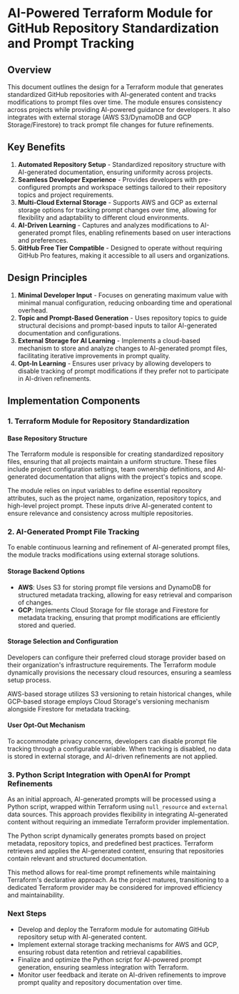 # AI-Powered Terraform Module for GitHub Repository Standardization and Prompt Tracking

## **Overview**
This document outlines the design for a Terraform module that generates standardized GitHub repositories with AI-generated content and tracks modifications to prompt files over time. The module ensures consistency across projects while providing AI-powered guidance for developers. It also integrates with external storage (AWS S3/DynamoDB and GCP Storage/Firestore) to track prompt file changes for future refinements. 

## **Key Benefits**
1. **Automated Repository Setup** - Standardized repository structure with AI-generated documentation, ensuring uniformity across projects.
2. **Seamless Developer Experience** - Provides developers with pre-configured prompts and workspace settings tailored to their repository topics and project requirements.
3. **Multi-Cloud External Storage** - Supports AWS and GCP as external storage options for tracking prompt changes over time, allowing for flexibility and adaptability to different cloud environments.
4. **AI-Driven Learning** - Captures and analyzes modifications to AI-generated prompt files, enabling refinements based on user interactions and preferences.
5. **GitHub Free Tier Compatible** - Designed to operate without requiring GitHub Pro features, making it accessible to all users and organizations.

## **Design Principles**
1. **Minimal Developer Input** - Focuses on generating maximum value with minimal manual configuration, reducing onboarding time and operational overhead.
2. **Topic and Prompt-Based Generation** - Uses repository topics to guide structural decisions and prompt-based inputs to tailor AI-generated documentation and configurations.
3. **External Storage for AI Learning** - Implements a cloud-based mechanism to store and analyze changes to AI-generated prompt files, facilitating iterative improvements in prompt quality.
4. **Opt-In Learning** - Ensures user privacy by allowing developers to disable tracking of prompt modifications if they prefer not to participate in AI-driven refinements.

## **Implementation Components**

### **1. Terraform Module for Repository Standardization**
#### **Base Repository Structure**
The Terraform module is responsible for creating standardized repository files, ensuring that all projects maintain a uniform structure. These files include project configuration settings, team ownership definitions, and AI-generated documentation that aligns with the project's topics and scope.

The module relies on input variables to define essential repository attributes, such as the project name, organization, repository topics, and high-level project prompt. These inputs drive AI-generated content to ensure relevance and consistency across multiple repositories.

### **2. AI-Generated Prompt File Tracking**
To enable continuous learning and refinement of AI-generated prompt files, the module tracks modifications using external storage solutions.

#### **Storage Backend Options**
- **AWS**: Uses S3 for storing prompt file versions and DynamoDB for structured metadata tracking, allowing for easy retrieval and comparison of changes.
- **GCP**: Implements Cloud Storage for file storage and Firestore for metadata tracking, ensuring that prompt modifications are efficiently stored and queried.

#### **Storage Selection and Configuration**
Developers can configure their preferred cloud storage provider based on their organization's infrastructure requirements. The Terraform module dynamically provisions the necessary cloud resources, ensuring a seamless setup process.

AWS-based storage utilizes S3 versioning to retain historical changes, while GCP-based storage employs Cloud Storage's versioning mechanism alongside Firestore for metadata tracking.

#### **User Opt-Out Mechanism**
To accommodate privacy concerns, developers can disable prompt file tracking through a configurable variable. When tracking is disabled, no data is stored in external storage, and AI-driven refinements are not applied.

### **3. Python Script Integration with OpenAI for Prompt Refinements**
As an initial approach, AI-generated prompts will be processed using a Python script, wrapped within Terraform using `null_resource` and `external` data sources. This approach provides flexibility in integrating AI-generated content without requiring an immediate Terraform provider implementation.

The Python script dynamically generates prompts based on project metadata, repository topics, and predefined best practices. Terraform retrieves and applies the AI-generated content, ensuring that repositories contain relevant and structured documentation.

This method allows for real-time prompt refinements while maintaining Terraform's declarative approach. As the project matures, transitioning to a dedicated Terraform provider may be considered for improved efficiency and maintainability.

### **Next Steps**
- Develop and deploy the Terraform module for automating GitHub repository setup with AI-generated content.
- Implement external storage tracking mechanisms for AWS and GCP, ensuring robust data retention and retrieval capabilities.
- Finalize and optimize the Python script for AI-powered prompt generation, ensuring seamless integration with Terraform.
- Monitor user feedback and iterate on AI-driven refinements to improve prompt quality and repository documentation over time.

